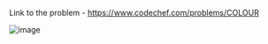 Link to the problem - https://www.codechef.com/problems/COLOUR



![image](https://github.com/Haleshot/Competitive-Programming/assets/57552973/20d52263-040e-44ae-84d8-65b17b883555)
